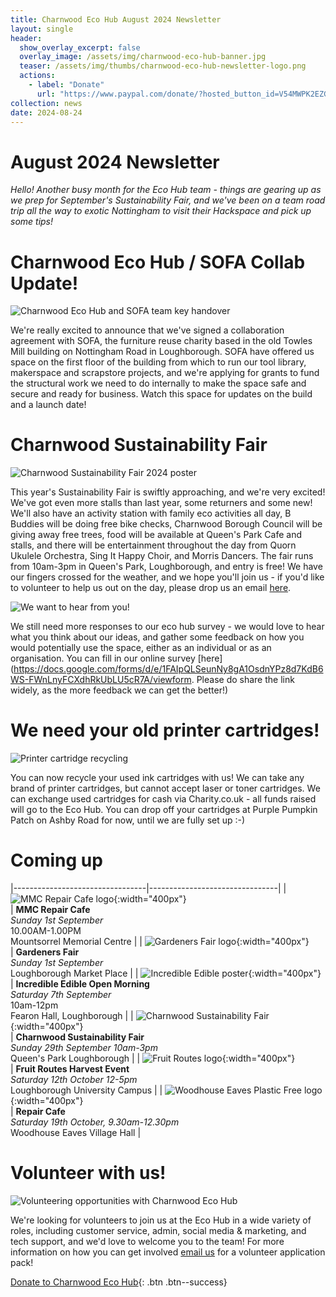 ```yaml
---
title: Charnwood Eco Hub August 2024 Newsletter
layout: single
header:
  show_overlay_excerpt: false
  overlay_image: /assets/img/charnwood-eco-hub-banner.jpg
  teaser: /assets/img/thumbs/charnwood-eco-hub-newsletter-logo.png
  actions:
    - label: "Donate"
      url: "https://www.paypal.com/donate/?hosted_button_id=V54MWPK2EZGPY"
collection: news
date: 2024-08-24
---
```

# August 2024 Newsletter

*Hello! Another busy month for the Eco Hub team - things are gearing up as we prep for September's Sustainability Fair, and we've been on a team road trip all the way to exotic Nottingham to visit their Hackspace and pick up some tips!*


# Charnwood Eco Hub / SOFA Collab Update!

![Charnwood Eco Hub and SOFA team key handover](/assets/img/charnwood-eco-hub-sofa-keys.jpg)

We're really excited to announce that we've signed a collaboration agreement with SOFA, the furniture reuse charity based in the old Towles Mill building on Nottingham Road in Loughborough. SOFA have offered us  space on the first floor of the building from which to run our tool library, makerspace and scrapstore projects, and we're applying for grants to fund the structural work we need to do internally to make the space safe and secure and ready for business. Watch this space for updates on the build and a launch date!


# Charnwood Sustainability Fair
 
![Charnwood Sustainability Fair 2024 poster](/assets/img/charnwood-sustainability-fair-2024.png)

This year's Sustainability Fair is swiftly approaching, and we're very excited! We've got even more stalls than last year, some returners and some new! We'll also have an activity station with family eco activities all day, B Buddies will be doing free bike checks, Charnwood Borough Council will be giving away free trees, food will be available at Queen's Park Cafe and stalls, and there will be entertainment throughout the day from Quorn Ukulele Orchestra, Sing It Happy Choir, and Morris Dancers.  The fair runs from 10am-3pm in Queen's Park, Loughborough, and entry is free! We have our fingers crossed for the weather, and we hope you'll join us - if you'd like to volunteer to help us out on the day, please drop us an email 
[here](mailto:info@charnwoodecohub.org).


![We want to hear from you!](/assets/img/charnwood-eco-hub-wants-to-hear-from-you.png)

We still need more responses to our eco hub survey - we would love to hear what you think about our ideas, and gather some feedback on how you would potentially use the space, either as an individual or as an organisation.  You can fill in our online survey [here](https://docs.google.com/forms/d/e/1FAIpQLSeunNy8gA1OsdnYPz8d7KdB6WS-FWnLnyFCXdhRkUbLU5cR7A/viewform. Please do share the link widely, as the more feedback we can get the better!)


# We need your old printer cartridges!
 
![Printer cartridge recycling](/assets/img/printer-cartridges.jpg)

You can now recycle your used ink cartridges with us! We can take any brand of printer cartridges, but cannot accept laser or toner cartridges. We can exchange used cartridges for cash via Charity.co.uk - all funds raised will go to the Eco Hub. You can drop off your cartridges at Purple Pumpkin Patch on Ashby Road for now, until we are fully set up :-)


# Coming up

|---------------------------------|--------------------------------|
| ![MMC Repair Cafe logo](/assets/img/mmc-repair-cafe-logo.png){:width="400px"}<br/> | **MMC Repair Cafe**<br/> *Sunday 1st September*<br/> 10.00AM-1.00PM<br/> Mountsorrel Memorial Centre |
| ![Gardeners Fair logo](/assets/img/gardeners-fair-logo.png){:width="400px"}<br/> | **Gardeners Fair**<br/> *Sunday 1st September*<br/> Loughborough Market Place |
| ![Incredible Edible poster](/assets/img/incredible-edible-open-morning.png){:width="400px"}<br/> | **Incredible Edible Open Morning**<br/> *Saturday 7th September*<br/> 10am-12pm<br/> Fearon Hall, Loughborough |
| ![Charnwood Sustainability Fair](/assets/img/charnwood-sustainability-fair-2024-small.png){:width="400px"}<br/> | **Charnwood Sustainability Fair**<br/> *Sunday 29th September 10am-3pm*<br/> Queen's Park Loughborough |
| ![Fruit Routes logo](/assets/img/fruit-routes-logo.png){:width="400px"}<br/> | **Fruit Routes Harvest Event**<br/> *Saturday 12th October 12-5pm*<br/> Loughborough University Campus |
| ![Woodhouse Eaves Plastic Free logo](/assets/img/woodhouse-eaves-plastic-free-logo.png){:width="400px"}<br/> | **Repair Cafe**<br/> *Saturday 19th October, 9.30am-12.30pm*<br/> Woodhouse Eaves Village Hall |


# Volunteer with us!

![Volunteering opportunities with Charnwood Eco Hub](/assets/img/support-us.jpg)

We're looking for volunteers to join us at the Eco Hub in a wide variety of roles, including customer service, admin, social media & marketing, and tech support, and we'd love to welcome you to the team! For more information on how you can get involved [email us](https://docs.google.com/forms/d/e/1FAIpQLSeGo3mESDCTtnzJm9ctt5N1_2oxnxEa7L5eaE44EeFFEtnFww/viewform) for a volunteer application pack!

[Donate to Charnwood Eco Hub](https://www.paypal.com/donate/?hosted_button_id=V54MWPK2EZGPY){: .btn .btn--success}


